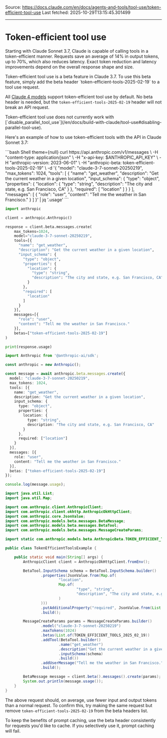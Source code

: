 Source: https://docs.claude.com/en/docs/agents-and-tools/tool-use/token-efficient-tool-use
Last fetched: 2025-10-29T13:15:45.301499

---

# Token-efficient tool use

Starting with Claude Sonnet 3.7, Claude is capable of calling tools in a token-efficient manner. Requests save an average of 14% in output tokens, up to 70%, which also reduces latency. Exact token reduction and latency improvements depend on the overall response shape and size.

<Info>
  Token-efficient tool use is a beta feature in Claude 3.7. To use this beta feature, simply add the beta header `token-efficient-tools-2025-02-19` to a tool use request.

  All [Claude 4 models](/en/docs/about-claude/models/overview) support token-efficient tool use by default. No beta header is needed, but the `token-efficient-tools-2025-02-19` header will not break an API request.
</Info>

<Warning>
  Token-efficient tool use does not currently work with [`disable_parallel_tool_use`](/en/docs/build-with-claude/tool-use#disabling-parallel-tool-use).
</Warning>

Here's an example of how to use token-efficient tools with the API in Claude Sonnet 3.7:

<CodeGroup>
  ```bash Shell theme={null}
  curl https://api.anthropic.com/v1/messages \
    -H "content-type: application/json" \
    -H "x-api-key: $ANTHROPIC_API_KEY" \
    -H "anthropic-version: 2023-06-01" \
    -H "anthropic-beta: token-efficient-tools-2025-02-19" \
    -d '{
      "model": "claude-3-7-sonnet-20250219",
      "max_tokens": 1024,
      "tools": [
        {
          "name": "get_weather",
          "description": "Get the current weather in a given location",
          "input_schema": {
            "type": "object",
            "properties": {
              "location": {
                "type": "string",
                "description": "The city and state, e.g. San Francisco, CA"
              }
            },
            "required": [
              "location"
            ]
          }
        }
      ],
      "messages": [
        {
          "role": "user",
          "content": "Tell me the weather in San Francisco."
        }
      ]
    }' | jq '.usage'
  ```

  ```Python Python theme={null}
  import anthropic

  client = anthropic.Anthropic()

  response = client.beta.messages.create(
      max_tokens=1024,
      model="claude-3-7-sonnet-20250219",
      tools=[{
        "name": "get_weather",
        "description": "Get the current weather in a given location",
        "input_schema": {
          "type": "object",
          "properties": {
            "location": {
              "type": "string",
              "description": "The city and state, e.g. San Francisco, CA"
            }
          },
          "required": [
            "location"
          ]
        }
      }],
      messages=[{
        "role": "user",
        "content": "Tell me the weather in San Francisco."
      }],
      betas=["token-efficient-tools-2025-02-19"]
  )

  print(response.usage)
  ```

  ```TypeScript TypeScript theme={null}
  import Anthropic from '@anthropic-ai/sdk';

  const anthropic = new Anthropic();

  const message = await anthropic.beta.messages.create({
    model: "claude-3-7-sonnet-20250219",
    max_tokens: 1024,
    tools: [{
      name: "get_weather",
      description: "Get the current weather in a given location",
      input_schema: {
        type: "object",
        properties: {
          location: {
            type: "string",
            description: "The city and state, e.g. San Francisco, CA"
          }
        },
        required: ["location"]
      }
    }],
    messages: [{ 
      role: "user", 
      content: "Tell me the weather in San Francisco." 
    }],
    betas: ["token-efficient-tools-2025-02-19"]
  });

  console.log(message.usage);
  ```

  ```Java Java theme={null}
  import java.util.List;
  import java.util.Map;

  import com.anthropic.client.AnthropicClient;
  import com.anthropic.client.okhttp.AnthropicOkHttpClient;
  import com.anthropic.core.JsonValue;
  import com.anthropic.models.beta.messages.BetaMessage;
  import com.anthropic.models.beta.messages.BetaTool;
  import com.anthropic.models.beta.messages.MessageCreateParams;

  import static com.anthropic.models.beta.AnthropicBeta.TOKEN_EFFICIENT_TOOLS_2025_02_19;

  public class TokenEfficientToolsExample {

      public static void main(String[] args) {
          AnthropicClient client = AnthropicOkHttpClient.fromEnv();

          BetaTool.InputSchema schema = BetaTool.InputSchema.builder()
                  .properties(JsonValue.from(Map.of(
                          "location",
                          Map.of(
                                  "type", "string",
                                  "description", "The city and state, e.g. San Francisco, CA"
                          )
                  )))
                  .putAdditionalProperty("required", JsonValue.from(List.of("location")))
                  .build();

          MessageCreateParams params = MessageCreateParams.builder()
                  .model("claude-3-7-sonnet-20250219")
                  .maxTokens(1024)
                  .betas(List.of(TOKEN_EFFICIENT_TOOLS_2025_02_19))
                  .addTool(BetaTool.builder()
                          .name("get_weather")
                          .description("Get the current weather in a given location")
                          .inputSchema(schema)
                          .build())
                  .addUserMessage("Tell me the weather in San Francisco.")
                  .build();

          BetaMessage message = client.beta().messages().create(params);
          System.out.println(message.usage());
      }
  }
  ```
</CodeGroup>

The above request should, on average, use fewer input and output tokens than a normal request. To confirm this, try making the same request but remove `token-efficient-tools-2025-02-19` from the beta headers list.

<Tip>
  To keep the benefits of prompt caching, use the beta header consistently for requests you'd like to cache. If you selectively use it, prompt caching will fail.
</Tip>